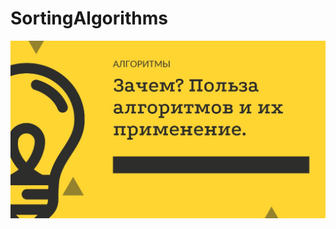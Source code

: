 # SortingAlgorithms
![Algorithms logo](https://github.com/nurshikkk/SortingAlgorithms/blob/main/Uc8izQYKuh4.jpg)
